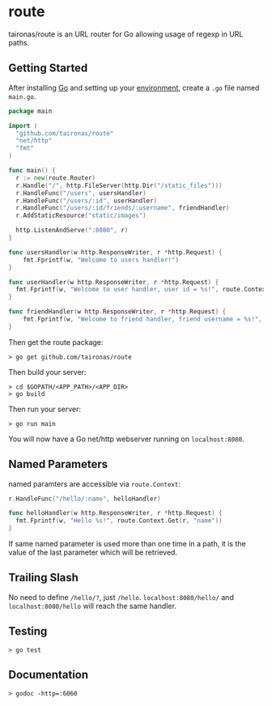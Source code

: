 route
=====

taironas/route is an URL router for Go allowing usage of regexp in URL paths.

## Getting Started

After installing [Go](http://golang.org/doc/install) and setting up your [environment](http://golang.org/doc/code.html), create a `.go` file named `main.go`.

~~~ go
package main

import (
  "github.com/taironas/route"
  "net/http"
  "fmt"
)

func main() {
  r := new(route.Router)
  r.Handle("/", http.FileServer(http.Dir("/static_files")))
  r.HandleFunc("/users", usersHandler)
  r.HandleFunc("/users/:id", userHandler)
  r.HandleFunc("/users/:id/friends/:username", friendHandler)
  r.AddStaticResource("static/images")

  http.ListenAndServe(":8080", r)
}

func usersHandler(w http.ResponseWriter, r *http.Request) {
	fmt.Fprintf(w, "Welcome to users handler!")
}

func userHandler(w http.ResponseWriter, r *http.Request) {
  fmt.Fprintf(w, "Welcome to user handler, user id = %s!", route.Context.Get(r, "id"))
}

func friendHandler(w http.ResponseWriter, r *http.Request) {
	fmt.Fprintf(w, "Welcome to friend handler, friend username = %s!", route.Context.Get(r, "username"))
}
~~~

Then get the route package:
~~~
> go get github.com/taironas/route
~~~

Then build your server:
~~~
> cd $GOPATH/<APP_PATH>/<APP_DIR>
> go build
~~~

Then run your server:
~~~
> go run main
~~~

You will now have a Go net/http webserver running on `localhost:8080`.

## Named Parameters

named paramters are accessible via `route.Context`:

~~~ go
r.HandleFunc("/hello/:name", helloHandler)

func helloHandler(w http.ResponseWriter, r *http.Request) {
  fmt.Fprintf(w, "Hello %s!", route.Context.Get(r, "name"))
}
~~~

If same named parameter is used more than one time in a path, it is the value of the last parameter which will be retrieved.

## Trailing Slash

No need to define `/hello/?`, just `/hello`. `localhost:8080/hello/` and `localhost:8080/hello` will reach the same handler.

## Testing

~~~
> go test
~~~

## Documentation

~~~
> godoc -http=:6060
~~~
